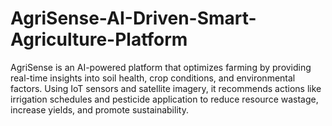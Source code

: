 # AgriSense-AI-Driven-Smart-Agriculture-Platform
AgriSense is an AI-powered platform that optimizes farming by providing real-time insights into soil health, crop conditions, and environmental factors. Using IoT sensors and satellite imagery, it recommends actions like irrigation schedules and pesticide application to reduce resource wastage, increase yields, and promote sustainability.
